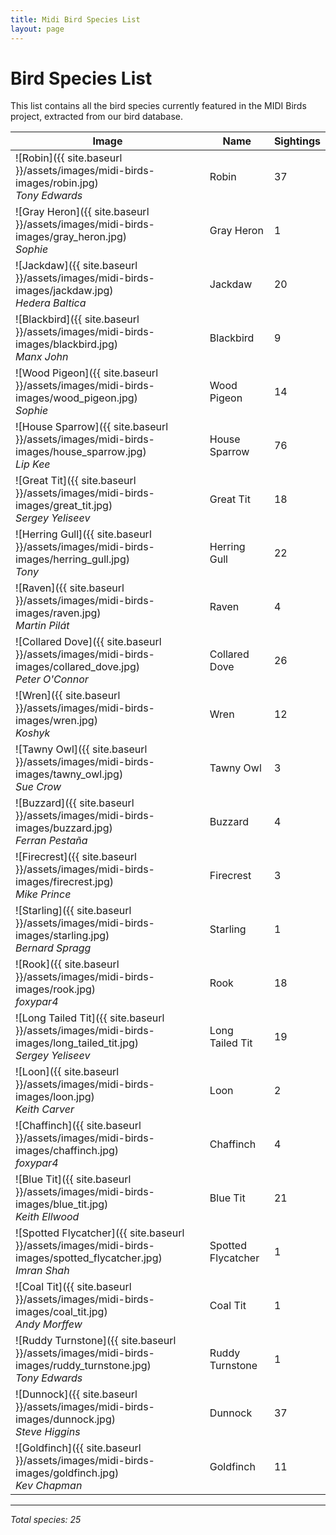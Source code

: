 ```yaml
---
title: Midi Bird Species List
layout: page
---
```


<style>
.bird-table {
  width: 100%;
  border-collapse: separate;
  border-spacing: 0 10px;
}

.bird-table th {
  text-align: left;
  padding: 8px;
  border-bottom: 2px solid #ddd;
}

.bird-table td {
  padding: 8px;
  vertical-align: top;
}

.bird-table img {
  width: 150px;
  height: 150px;
  object-fit: cover;
  border-radius: 8px;
  box-shadow: 0 2px 4px rgba(0,0,0,0.1);
}

.bird-table .image-credit {
  font-style: italic;
  font-size: 0.9em;
  color: #666;
  margin-top: 4px;
}
</style>

# Bird Species List

This list contains all the bird species currently featured in the MIDI Birds project, extracted from our bird database.


| Image | Name | Sightings |
|-------|------|-----------|
| ![Robin]({{ site.baseurl }}/assets/images/midi-birds-images/robin.jpg)<br>*Tony Edwards* | Robin | 37 |
| ![Gray Heron]({{ site.baseurl }}/assets/images/midi-birds-images/gray_heron.jpg)<br>*Sophie* | Gray Heron | 1 |
| ![Jackdaw]({{ site.baseurl }}/assets/images/midi-birds-images/jackdaw.jpg)<br>*Hedera Baltica* | Jackdaw | 20 |
| ![Blackbird]({{ site.baseurl }}/assets/images/midi-birds-images/blackbird.jpg)<br>*Manx John* | Blackbird | 9 |
| ![Wood Pigeon]({{ site.baseurl }}/assets/images/midi-birds-images/wood_pigeon.jpg)<br>*Sophie* | Wood Pigeon | 14 |
| ![House Sparrow]({{ site.baseurl }}/assets/images/midi-birds-images/house_sparrow.jpg)<br>*Lip Kee* | House Sparrow | 76 |
| ![Great Tit]({{ site.baseurl }}/assets/images/midi-birds-images/great_tit.jpg)<br>*Sergey Yeliseev* | Great Tit | 18 |
| ![Herring Gull]({{ site.baseurl }}/assets/images/midi-birds-images/herring_gull.jpg)<br>*Tony* | Herring Gull | 22 |
| ![Raven]({{ site.baseurl }}/assets/images/midi-birds-images/raven.jpg)<br>*Martin Pilát* | Raven | 4 |
| ![Collared Dove]({{ site.baseurl }}/assets/images/midi-birds-images/collared_dove.jpg)<br>*Peter O'Connor* | Collared Dove | 26 |
| ![Wren]({{ site.baseurl }}/assets/images/midi-birds-images/wren.jpg)<br>*Koshyk* | Wren | 12 |
| ![Tawny Owl]({{ site.baseurl }}/assets/images/midi-birds-images/tawny_owl.jpg)<br>*Sue Crow* | Tawny Owl | 3 |
| ![Buzzard]({{ site.baseurl }}/assets/images/midi-birds-images/buzzard.jpg)<br>*Ferran Pestaña* | Buzzard | 4 |
| ![Firecrest]({{ site.baseurl }}/assets/images/midi-birds-images/firecrest.jpg)<br>*Mike Prince* | Firecrest | 3 |
| ![Starling]({{ site.baseurl }}/assets/images/midi-birds-images/starling.jpg)<br>*Bernard Spragg* | Starling | 1 |
| ![Rook]({{ site.baseurl }}/assets/images/midi-birds-images/rook.jpg)<br>*foxypar4* | Rook | 18 |
| ![Long Tailed Tit]({{ site.baseurl }}/assets/images/midi-birds-images/long_tailed_tit.jpg)<br>*Sergey Yeliseev* | Long Tailed Tit | 19 |
| ![Loon]({{ site.baseurl }}/assets/images/midi-birds-images/loon.jpg)<br>*Keith Carver* | Loon | 2 |
| ![Chaffinch]({{ site.baseurl }}/assets/images/midi-birds-images/chaffinch.jpg)<br>*foxypar4* | Chaffinch | 4 |
| ![Blue Tit]({{ site.baseurl }}/assets/images/midi-birds-images/blue_tit.jpg)<br>*Keith Ellwood* | Blue Tit | 21 |
| ![Spotted Flycatcher]({{ site.baseurl }}/assets/images/midi-birds-images/spotted_flycatcher.jpg)<br>*Imran Shah* | Spotted Flycatcher | 1 |
| ![Coal Tit]({{ site.baseurl }}/assets/images/midi-birds-images/coal_tit.jpg)<br>*Andy Morffew* | Coal Tit | 1 |
| ![Ruddy Turnstone]({{ site.baseurl }}/assets/images/midi-birds-images/ruddy_turnstone.jpg)<br>*Tony Edwards* | Ruddy Turnstone | 1 |
| ![Dunnock]({{ site.baseurl }}/assets/images/midi-birds-images/dunnock.jpg)<br>*Steve Higgins* | Dunnock | 37 |
| ![Goldfinch]({{ site.baseurl }}/assets/images/midi-birds-images/goldfinch.jpg)<br>*Kev Chapman* | Goldfinch | 11 |

---

*Total species: 25*